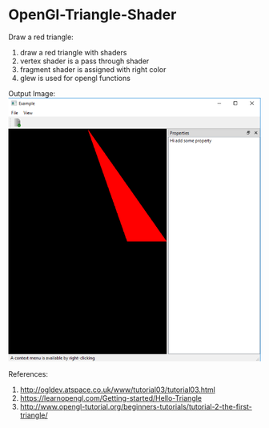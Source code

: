 # OpenGl-Triangle-Shader

Draw a red triangle:
  1) draw a red triangle with shaders
  2) vertex shader is a pass through shader
  3) fragment shader is assigned with right color
  4) glew is used for opengl functions
  
Output Image:
![](images/output.png)

References:
1) http://ogldev.atspace.co.uk/www/tutorial03/tutorial03.html
2) https://learnopengl.com/Getting-started/Hello-Triangle
3) http://www.opengl-tutorial.org/beginners-tutorials/tutorial-2-the-first-triangle/


